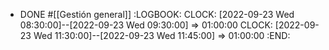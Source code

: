 - DONE #[[Gestión general]]
  :LOGBOOK:
  CLOCK: [2022-09-23 Wed 08:30:00]--[2022-09-23 Wed 09:30:00] =>  01:00:00
	CLOCK: [2022-09-23 Wed 11:30:00]--[2022-09-23 Wed 11:45:00] =>  01:00:00
  :END:
